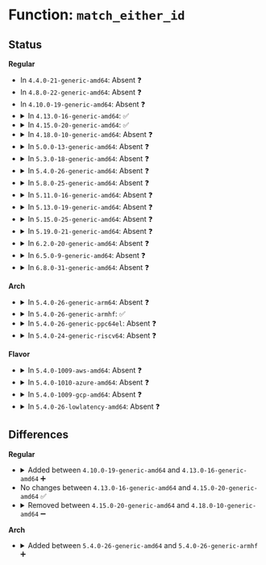 # Function: <code>match_either_id</code>

## Status
<b>Regular</b>
<ul>
<li>
In <code>4.4.0-21-generic-amd64</code>: Absent ❓
</li>
<li>
In <code>4.8.0-22-generic-amd64</code>: Absent ❓
</li>
<li>
In <code>4.10.0-19-generic-amd64</code>: Absent ❓
</li>
<li>
<details>
<summary>In <code>4.13.0-16-generic-amd64</code>: ✅</summary>

```c
bool match_either_id(const struct asymmetric_key_ids * pair, const struct asymmetric_key_id * single)
```

```json
{
  "name": "match_either_id",
  "collision_type": "Unique Static",
  "inline_type": "No",
  "funcs": [
    {
      "addr": 18446744071583135056,
      "name": "match_either_id",
      "external": false,
      "loc": "crypto/asymmetric_keys/restrict.c:112",
      "file": "crypto/asymmetric_keys/restrict.c",
      "inline": "seen, unknown",
      "caller_inline": [],
      "caller_func": [
        "crypto/asymmetric_keys/restrict.c:key_or_keyring_common",
        "crypto/asymmetric_keys/restrict.c:key_or_keyring_common"
      ]
    }
  ],
  "symbols": [
    {
      "addr": 18446744071583135056,
      "name": "match_either_id",
      "section": ".text",
      "bind": "STB_LOCAL",
      "size": 57
    }
  ]
}
```
</details>
</li>
<li>
<details>
<summary>In <code>4.15.0-20-generic-amd64</code>: ✅</summary>

```c
bool match_either_id(const struct asymmetric_key_ids * pair, const struct asymmetric_key_id * single)
```

```json
{
  "name": "match_either_id",
  "collision_type": "Unique Static",
  "inline_type": "No",
  "funcs": [
    {
      "addr": 18446744071583309712,
      "name": "match_either_id",
      "external": false,
      "loc": "crypto/asymmetric_keys/restrict.c:115",
      "file": "crypto/asymmetric_keys/restrict.c",
      "inline": "seen, unknown",
      "caller_inline": [],
      "caller_func": [
        "crypto/asymmetric_keys/restrict.c:key_or_keyring_common",
        "crypto/asymmetric_keys/restrict.c:key_or_keyring_common"
      ]
    }
  ],
  "symbols": [
    {
      "addr": 18446744071583309712,
      "name": "match_either_id",
      "section": ".text",
      "bind": "STB_LOCAL",
      "size": 57
    }
  ]
}
```
</details>
</li>
<li>
<details>
<summary>In <code>4.18.0-10-generic-amd64</code>: Absent ❓</summary>

```json
{
  "name": "match_either_id",
  "collision_type": "Unique Static",
  "inline_type": "Full",
  "funcs": [
    {
      "addr": 18446744071583518724,
      "name": "match_either_id",
      "external": false,
      "loc": "crypto/asymmetric_keys/restrict.c:115",
      "file": "crypto/asymmetric_keys/restrict.c",
      "inline": "not declared, inlined",
      "caller_inline": [
        "crypto/asymmetric_keys/restrict.c:key_or_keyring_common",
        "crypto/asymmetric_keys/restrict.c:key_or_keyring_common"
      ],
      "caller_func": []
    }
  ],
  "symbols": []
}
```
</details>
</li>
<li>
<details>
<summary>In <code>5.0.0-13-generic-amd64</code>: Absent ❓</summary>

```json
{
  "name": "match_either_id",
  "collision_type": "Unique Static",
  "inline_type": "Full",
  "funcs": [
    {
      "addr": 18446744071583640644,
      "name": "match_either_id",
      "external": false,
      "loc": "crypto/asymmetric_keys/restrict.c:115",
      "file": "crypto/asymmetric_keys/restrict.c",
      "inline": "not declared, inlined",
      "caller_inline": [
        "crypto/asymmetric_keys/restrict.c:key_or_keyring_common",
        "crypto/asymmetric_keys/restrict.c:key_or_keyring_common"
      ],
      "caller_func": []
    }
  ],
  "symbols": []
}
```
</details>
</li>
<li>
<details>
<summary>In <code>5.3.0-18-generic-amd64</code>: Absent ❓</summary>

```json
{
  "name": "match_either_id",
  "collision_type": "Unique Static",
  "inline_type": "Full",
  "funcs": [
    {
      "addr": 18446744071583826736,
      "name": "match_either_id",
      "external": false,
      "loc": "crypto/asymmetric_keys/restrict.c:111",
      "file": "crypto/asymmetric_keys/restrict.c",
      "inline": "not declared, inlined",
      "caller_inline": [
        "crypto/asymmetric_keys/restrict.c:key_or_keyring_common",
        "crypto/asymmetric_keys/restrict.c:key_or_keyring_common"
      ],
      "caller_func": []
    }
  ],
  "symbols": []
}
```
</details>
</li>
<li>
<details>
<summary>In <code>5.4.0-26-generic-amd64</code>: Absent ❓</summary>

```json
{
  "name": "match_either_id",
  "collision_type": "Unique Static",
  "inline_type": "Full",
  "funcs": [
    {
      "addr": 18446744071583928704,
      "name": "match_either_id",
      "external": false,
      "loc": "crypto/asymmetric_keys/restrict.c:111",
      "file": "crypto/asymmetric_keys/restrict.c",
      "inline": "not declared, inlined",
      "caller_inline": [
        "crypto/asymmetric_keys/restrict.c:key_or_keyring_common",
        "crypto/asymmetric_keys/restrict.c:key_or_keyring_common"
      ],
      "caller_func": []
    }
  ],
  "symbols": []
}
```
</details>
</li>
<li>
<details>
<summary>In <code>5.8.0-25-generic-amd64</code>: Absent ❓</summary>

```json
{
  "name": "match_either_id",
  "collision_type": "Unique Static",
  "inline_type": "Full",
  "funcs": [
    {
      "addr": 18446744071584319958,
      "name": "match_either_id",
      "external": false,
      "loc": "crypto/asymmetric_keys/restrict.c:111",
      "file": "crypto/asymmetric_keys/restrict.c",
      "inline": "not declared, inlined",
      "caller_inline": [
        "crypto/asymmetric_keys/restrict.c:key_or_keyring_common",
        "crypto/asymmetric_keys/restrict.c:key_or_keyring_common"
      ],
      "caller_func": []
    }
  ],
  "symbols": []
}
```
</details>
</li>
<li>
<details>
<summary>In <code>5.11.0-16-generic-amd64</code>: Absent ❓</summary>

```json
{
  "name": "match_either_id",
  "collision_type": "Unique Static",
  "inline_type": "Full",
  "funcs": [
    {
      "addr": 18446744071584438230,
      "name": "match_either_id",
      "external": false,
      "loc": "crypto/asymmetric_keys/restrict.c:111",
      "file": "crypto/asymmetric_keys/restrict.c",
      "inline": "not declared, inlined",
      "caller_inline": [
        "crypto/asymmetric_keys/restrict.c:key_or_keyring_common",
        "crypto/asymmetric_keys/restrict.c:key_or_keyring_common"
      ],
      "caller_func": []
    }
  ],
  "symbols": []
}
```
</details>
</li>
<li>
<details>
<summary>In <code>5.13.0-19-generic-amd64</code>: Absent ❓</summary>

```json
{
  "name": "match_either_id",
  "collision_type": "Unique Static",
  "inline_type": "Full",
  "funcs": [
    {
      "addr": 18446744071584472918,
      "name": "match_either_id",
      "external": false,
      "loc": "crypto/asymmetric_keys/restrict.c:111",
      "file": "crypto/asymmetric_keys/restrict.c",
      "inline": "not declared, inlined",
      "caller_inline": [
        "crypto/asymmetric_keys/restrict.c:key_or_keyring_common",
        "crypto/asymmetric_keys/restrict.c:key_or_keyring_common"
      ],
      "caller_func": []
    }
  ],
  "symbols": []
}
```
</details>
</li>
<li>
<details>
<summary>In <code>5.15.0-25-generic-amd64</code>: Absent ❓</summary>

```json
{
  "name": "match_either_id",
  "collision_type": "Unique Static",
  "inline_type": "Full",
  "funcs": [
    {
      "addr": 18446744071584871014,
      "name": "match_either_id",
      "external": false,
      "loc": "crypto/asymmetric_keys/restrict.c:111",
      "file": "crypto/asymmetric_keys/restrict.c",
      "inline": "not declared, inlined",
      "caller_inline": [
        "crypto/asymmetric_keys/restrict.c:key_or_keyring_common",
        "crypto/asymmetric_keys/restrict.c:key_or_keyring_common"
      ],
      "caller_func": []
    }
  ],
  "symbols": []
}
```
</details>
</li>
<li>
<details>
<summary>In <code>5.19.0-21-generic-amd64</code>: Absent ❓</summary>

```json
{
  "name": "match_either_id",
  "collision_type": "Unique Static",
  "inline_type": "Full",
  "funcs": [
    {
      "addr": 18446744071585566833,
      "name": "match_either_id",
      "external": false,
      "loc": "crypto/asymmetric_keys/restrict.c:111",
      "file": "crypto/asymmetric_keys/restrict.c",
      "inline": "not declared, inlined",
      "caller_inline": [
        "crypto/asymmetric_keys/restrict.c:key_or_keyring_common"
      ],
      "caller_func": []
    }
  ],
  "symbols": []
}
```
</details>
</li>
<li>
<details>
<summary>In <code>6.2.0-20-generic-amd64</code>: Absent ❓</summary>

```json
{
  "name": "match_either_id",
  "collision_type": "Unique Static",
  "inline_type": "Full",
  "funcs": [
    {
      "addr": 18446744071586330817,
      "name": "match_either_id",
      "external": false,
      "loc": "crypto/asymmetric_keys/restrict.c:111",
      "file": "crypto/asymmetric_keys/restrict.c",
      "inline": "not declared, inlined",
      "caller_inline": [
        "crypto/asymmetric_keys/restrict.c:key_or_keyring_common"
      ],
      "caller_func": []
    }
  ],
  "symbols": []
}
```
</details>
</li>
<li>
<details>
<summary>In <code>6.5.0-9-generic-amd64</code>: Absent ❓</summary>

```json
{
  "name": "match_either_id",
  "collision_type": "Unique Static",
  "inline_type": "Full",
  "funcs": [
    {
      "addr": 18446744071586577345,
      "name": "match_either_id",
      "external": false,
      "loc": "crypto/asymmetric_keys/restrict.c:151",
      "file": "crypto/asymmetric_keys/restrict.c",
      "inline": "not declared, inlined",
      "caller_inline": [
        "crypto/asymmetric_keys/restrict.c:key_or_keyring_common"
      ],
      "caller_func": []
    }
  ],
  "symbols": []
}
```
</details>
</li>
<li>
<details>
<summary>In <code>6.8.0-31-generic-amd64</code>: Absent ❓</summary>

```json
{
  "name": "match_either_id",
  "collision_type": "Unique Static",
  "inline_type": "Full",
  "funcs": [
    {
      "addr": 18446744071586845777,
      "name": "match_either_id",
      "external": false,
      "loc": "crypto/asymmetric_keys/restrict.c:199",
      "file": "crypto/asymmetric_keys/restrict.c",
      "inline": "not declared, inlined",
      "caller_inline": [
        "crypto/asymmetric_keys/restrict.c:key_or_keyring_common"
      ],
      "caller_func": []
    }
  ],
  "symbols": []
}
```
</details>
</li>
</ul>
<b>Arch</b>
<ul>
<li>
<details>
<summary>In <code>5.4.0-26-generic-arm64</code>: Absent ❓</summary>

```json
{
  "name": "match_either_id",
  "collision_type": "Unique Static",
  "inline_type": "Full",
  "funcs": [
    {
      "addr": 18446603336495747416,
      "name": "match_either_id",
      "external": false,
      "loc": "crypto/asymmetric_keys/restrict.c:111",
      "file": "crypto/asymmetric_keys/restrict.c",
      "inline": "not declared, inlined",
      "caller_inline": [],
      "caller_func": []
    }
  ],
  "symbols": []
}
```
</details>
</li>
<li>
<details>
<summary>In <code>5.4.0-26-generic-armhf</code>: ✅</summary>

```c
bool match_either_id(const struct asymmetric_key_ids * pair, const struct asymmetric_key_id * single)
```

```json
{
  "name": "match_either_id",
  "collision_type": "Unique Static",
  "inline_type": "No",
  "funcs": [
    {
      "addr": 3229100440,
      "name": "match_either_id",
      "external": false,
      "loc": "crypto/asymmetric_keys/restrict.c:111",
      "file": "crypto/asymmetric_keys/restrict.c",
      "inline": "seen, unknown",
      "caller_inline": [],
      "caller_func": [
        "crypto/asymmetric_keys/restrict.c:key_or_keyring_common",
        "crypto/asymmetric_keys/restrict.c:key_or_keyring_common"
      ]
    }
  ],
  "symbols": [
    {
      "addr": 3229100440,
      "name": "match_either_id",
      "section": ".text",
      "bind": "STB_LOCAL",
      "size": 60
    }
  ]
}
```
</details>
</li>
<li>
<details>
<summary>In <code>5.4.0-26-generic-ppc64el</code>: Absent ❓</summary>

```json
{
  "name": "match_either_id",
  "collision_type": "Unique Static",
  "inline_type": "Full",
  "funcs": [
    {
      "addr": 13835058055289910228,
      "name": "match_either_id",
      "external": false,
      "loc": "crypto/asymmetric_keys/restrict.c:111",
      "file": "crypto/asymmetric_keys/restrict.c",
      "inline": "not declared, inlined",
      "caller_inline": [],
      "caller_func": []
    }
  ],
  "symbols": []
}
```
</details>
</li>
<li>
<details>
<summary>In <code>5.4.0-24-generic-riscv64</code>: Absent ❓</summary>

```json
{
  "name": "match_either_id",
  "collision_type": "Unique Static",
  "inline_type": "Full",
  "funcs": [
    {
      "addr": 18446743936274895942,
      "name": "match_either_id",
      "external": false,
      "loc": "crypto/asymmetric_keys/restrict.c:111",
      "file": "crypto/asymmetric_keys/restrict.c",
      "inline": "not declared, inlined",
      "caller_inline": [],
      "caller_func": []
    }
  ],
  "symbols": []
}
```
</details>
</li>
</ul>
<b>Flavor</b>
<ul>
<li>
<details>
<summary>In <code>5.4.0-1009-aws-amd64</code>: Absent ❓</summary>

```json
{
  "name": "match_either_id",
  "collision_type": "Unique Static",
  "inline_type": "Full",
  "funcs": [
    {
      "addr": 18446744071583897440,
      "name": "match_either_id",
      "external": false,
      "loc": "crypto/asymmetric_keys/restrict.c:111",
      "file": "crypto/asymmetric_keys/restrict.c",
      "inline": "not declared, inlined",
      "caller_inline": [
        "crypto/asymmetric_keys/restrict.c:key_or_keyring_common",
        "crypto/asymmetric_keys/restrict.c:key_or_keyring_common"
      ],
      "caller_func": []
    }
  ],
  "symbols": []
}
```
</details>
</li>
<li>
<details>
<summary>In <code>5.4.0-1010-azure-amd64</code>: Absent ❓</summary>

```json
{
  "name": "match_either_id",
  "collision_type": "Unique Static",
  "inline_type": "Full",
  "funcs": [
    {
      "addr": 18446744071583834496,
      "name": "match_either_id",
      "external": false,
      "loc": "crypto/asymmetric_keys/restrict.c:111",
      "file": "crypto/asymmetric_keys/restrict.c",
      "inline": "not declared, inlined",
      "caller_inline": [
        "crypto/asymmetric_keys/restrict.c:key_or_keyring_common",
        "crypto/asymmetric_keys/restrict.c:key_or_keyring_common"
      ],
      "caller_func": []
    }
  ],
  "symbols": []
}
```
</details>
</li>
<li>
<details>
<summary>In <code>5.4.0-1009-gcp-amd64</code>: Absent ❓</summary>

```json
{
  "name": "match_either_id",
  "collision_type": "Unique Static",
  "inline_type": "Full",
  "funcs": [
    {
      "addr": 18446744071583881200,
      "name": "match_either_id",
      "external": false,
      "loc": "crypto/asymmetric_keys/restrict.c:111",
      "file": "crypto/asymmetric_keys/restrict.c",
      "inline": "not declared, inlined",
      "caller_inline": [
        "crypto/asymmetric_keys/restrict.c:key_or_keyring_common",
        "crypto/asymmetric_keys/restrict.c:key_or_keyring_common"
      ],
      "caller_func": []
    }
  ],
  "symbols": []
}
```
</details>
</li>
<li>
<details>
<summary>In <code>5.4.0-26-lowlatency-amd64</code>: Absent ❓</summary>

```json
{
  "name": "match_either_id",
  "collision_type": "Unique Static",
  "inline_type": "Full",
  "funcs": [
    {
      "addr": 18446744071583982272,
      "name": "match_either_id",
      "external": false,
      "loc": "crypto/asymmetric_keys/restrict.c:111",
      "file": "crypto/asymmetric_keys/restrict.c",
      "inline": "not declared, inlined",
      "caller_inline": [
        "crypto/asymmetric_keys/restrict.c:key_or_keyring_common",
        "crypto/asymmetric_keys/restrict.c:key_or_keyring_common"
      ],
      "caller_func": []
    }
  ],
  "symbols": []
}
```
</details>
</li>
</ul>

## Differences
<b>Regular</b>
<ul>
<li>
<details>
<summary>Added between <code>4.10.0-19-generic-amd64</code> and <code>4.13.0-16-generic-amd64</code> ➕</summary>

```c
bool match_either_id(const struct asymmetric_key_ids * pair, const struct asymmetric_key_id * single)
```
</details>
</li>
<li>
No changes between <code>4.13.0-16-generic-amd64</code> and <code>4.15.0-20-generic-amd64</code> ✅
</li>
<li>
<details>
<summary>Removed between <code>4.15.0-20-generic-amd64</code> and <code>4.18.0-10-generic-amd64</code> ➖</summary>

```c
bool match_either_id(const struct asymmetric_key_ids * pair, const struct asymmetric_key_id * single)
```
</details>
</li>
</ul>
<b>Arch</b>
<ul>
<li>
<details>
<summary>Added between <code>5.4.0-26-generic-amd64</code> and <code>5.4.0-26-generic-armhf</code> ➕</summary>

```c
bool match_either_id(const struct asymmetric_key_ids * pair, const struct asymmetric_key_id * single)
```
</details>
</li>
</ul>
